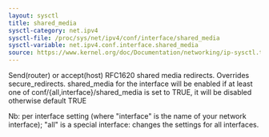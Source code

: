 ```yaml
---
layout: sysctl
title: shared_media
sysctl-category: net.ipv4
sysctl-file: /proc/sys/net/ipv4/conf/interface/shared_media
sysctl-variable: net.ipv4.conf.interface.shared_media
source: https://www.kernel.org/doc/Documentation/networking/ip-sysctl.txt
---
```

Send(router) or accept(host) RFC1620 shared media redirects.
Overrides secure_redirects.
shared_media for the interface will be enabled if at least one of
conf/{all,interface}/shared_media is set to TRUE,
it will be disabled otherwise
default TRUE


Nb: per interface setting (where "interface" is the name of your network interface); "all" is a special interface: changes the settings for all interfaces.


